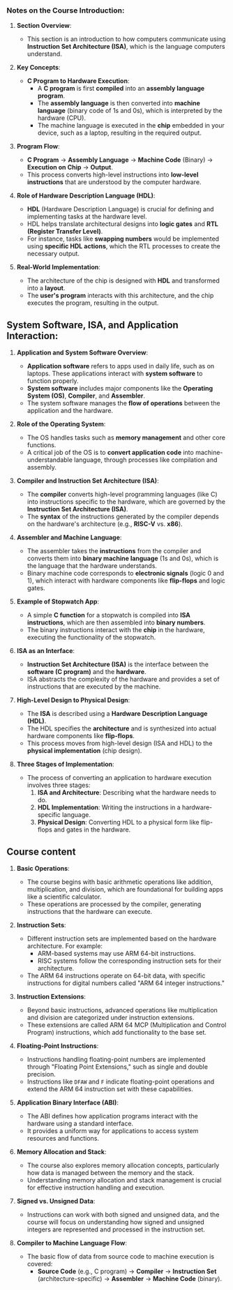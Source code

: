 ### Notes on the Course Introduction:

1. **Section Overview**:
  
   - This section is an introduction to how computers communicate using **Instruction Set Architecture (ISA)**, which is the language computers understand.

2. **Key Concepts**:
   - **C Program to Hardware Execution**:
     - A **C program** is first **compiled** into an **assembly language program**.
     - The **assembly language** is then converted into **machine language** (binary code of 1s and 0s), which is interpreted by the hardware (CPU).
     - The machine language is executed in the **chip** embedded in your device, such as a laptop, resulting in the required output.
   
3. **Program Flow**:
   - **C Program** → **Assembly Language** → **Machine Code** (Binary) → **Execution on Chip** → **Output**.
   - This process converts high-level instructions into **low-level instructions** that are understood by the computer hardware.

4. **Role of Hardware Description Language (HDL)**:
   - **HDL** (Hardware Description Language) is crucial for defining and implementing tasks at the hardware level.
   - HDL helps translate architectural designs into **logic gates** and **RTL (Register Transfer Level)**.
   - For instance, tasks like **swapping numbers** would be implemented using **specific HDL actions**, which the RTL processes to create the necessary output.

5. **Real-World Implementation**:
   - The architecture of the chip is designed with **HDL** and transformed into a **layout**.
   - The **user's program** interacts with this architecture, and the chip executes the program, resulting in the output.

## System Software, ISA, and Application Interaction:

1. **Application and System Software Overview**:
   - **Application software** refers to apps used in daily life, such as on laptops. These applications interact with **system software** to function properly.
   - **System software** includes major components like the **Operating System (OS)**, **Compiler**, and **Assembler**.
   - The system software manages the **flow of operations** between the application and the hardware.

2. **Role of the Operating System**:
   - The OS handles tasks such as **memory management** and other core functions.
   - A critical job of the OS is to **convert application code** into machine-understandable language, through processes like compilation and assembly.

3. **Compiler and Instruction Set Architecture (ISA)**:
   - The **compiler** converts high-level programming languages (like C) into instructions specific to the hardware, which are governed by the **Instruction Set Architecture (ISA)**.
   - The **syntax** of the instructions generated by the compiler depends on the hardware's architecture (e.g., **RISC-V** vs. **x86**).

4. **Assembler and Machine Language**:
   - The assembler takes the **instructions** from the compiler and converts them into **binary machine language** (1s and 0s), which is the language that the hardware understands.
   - Binary machine code corresponds to **electronic signals** (logic 0 and 1), which interact with hardware components like **flip-flops** and logic gates.

5. **Example of Stopwatch App**:
   - A simple **C function** for a stopwatch is compiled into **ISA instructions**, which are then assembled into **binary numbers**.
   - The binary instructions interact with the **chip** in the hardware, executing the functionality of the stopwatch.

6. **ISA as an Interface**:
   - **Instruction Set Architecture (ISA)** is the interface between the **software (C program)** and the **hardware**.
   - ISA abstracts the complexity of the hardware and provides a set of instructions that are executed by the machine.

7. **High-Level Design to Physical Design**:
   - The **ISA** is described using a **Hardware Description Language (HDL)**.
   - The HDL specifies the **architecture** and is synthesized into actual hardware components like **flip-flops**.
   - This process moves from high-level design (ISA and HDL) to the **physical implementation** (chip design).

8. **Three Stages of Implementation**:
   - The process of converting an application to hardware execution involves three stages:
     1. **ISA and Architecture**: Describing what the hardware needs to do.
     2. **HDL Implementation**: Writing the instructions in a hardware-specific language.
     3. **Physical Design**: Converting HDL to a physical form like flip-flops and gates in the hardware.

## Course content
1. **Basic Operations**:
   - The course begins with basic arithmetic operations like addition, multiplication, and division, which are foundational for building apps like a scientific calculator.
   - These operations are processed by the compiler, generating instructions that the hardware can execute.

2. **Instruction Sets**:
   - Different instruction sets are implemented based on the hardware architecture. For example:
     - ARM-based systems may use ARM 64-bit instructions.
     - RISC systems follow the corresponding instruction sets for their architecture.
   - The ARM 64 instructions operate on 64-bit data, with specific instructions for digital numbers called "ARM 64 integer instructions."

3. **Instruction Extensions**:
   - Beyond basic instructions, advanced operations like multiplication and division are categorized under instruction extensions.
   - These extensions are called ARM 64 MCP (Multiplication and Control Program) instructions, which add functionality to the base set.

4. **Floating-Point Instructions**:
   - Instructions handling floating-point numbers are implemented through "Floating Point Extensions," such as single and double precision.
   - Instructions like `DFAW` and `F` indicate floating-point operations and extend the ARM 64 instruction set with these capabilities.

5. **Application Binary Interface (ABI)**:
   - The ABI defines how application programs interact with the hardware using a standard interface.
   - It provides a uniform way for applications to access system resources and functions.

6. **Memory Allocation and Stack**:
   - The course also explores memory allocation concepts, particularly how data is managed between the memory and the stack.
   - Understanding memory allocation and stack management is crucial for effective instruction handling and execution.

7. **Signed vs. Unsigned Data**:
   - Instructions can work with both signed and unsigned data, and the course will focus on understanding how signed and unsigned integers are represented and processed in the instruction set.

8. **Compiler to Machine Language Flow**:
   - The basic flow of data from source code to machine execution is covered:
     - **Source Code** (e.g., C program) → **Compiler** → **Instruction Set** (architecture-specific) → **Assembler** → **Machine Code** (binary).



